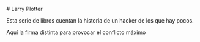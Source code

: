 ﻿﻿# Larry PlotterEsta serie de libros cuentan la historia de un hacker de los que hay pocos.Aquí la firma distinta para provocar el conflicto máximo